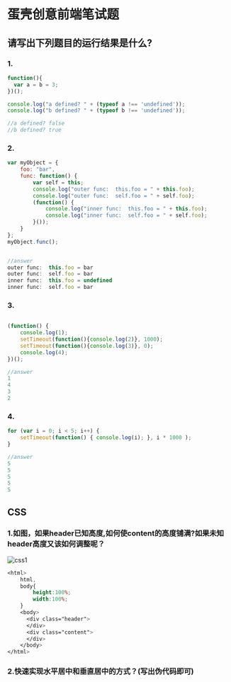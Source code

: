 # 蛋壳创意前端笔试题

## 请写出下列题目的运行结果是什么?

### 1.

```javascript
function(){
  var a = b = 3;
})();

console.log("a defined? " + (typeof a !== 'undefined'));
console.log("b defined? " + (typeof b !== 'undefined'));

//a defined? false
//b defined? true

```

### 2.
```javascript
var myObject = {
    foo: "bar",
    func: function() {
        var self = this;
        console.log("outer func:  this.foo = " + this.foo);
        console.log("outer func:  self.foo = " + self.foo);
        (function() {
            console.log("inner func:  this.foo = " + this.foo);
            console.log("inner func:  self.foo = " + self.foo);
        }());
    }
};
myObject.func();


//answer
outer func:  this.foo = bar
outer func:  self.foo = bar
inner func:  this.foo = undefined
inner func:  self.foo = bar
```

### 3.

```javascript

(function() {
    console.log(1); 
    setTimeout(function(){console.log(2)}, 1000); 
    setTimeout(function(){console.log(3)}, 0); 
    console.log(4);
})();

//answer
1
4
3
2
```

### 4.

```javascript
for (var i = 0; i < 5; i++) {
	setTimeout(function() { console.log(i); }, i * 1000 );
}

//answer
5
5
5
5
5
```

## CSS

### 1.如图，如果header已知高度,如何使content的高度铺满?如果未知header高度又该如何调整呢？
![css1](https://cdn.dankal.cn/css-interview1.png)

```css
<html>
    html,
    body{
        height:100%;
        width:100%;
    }
    <body>
      <div class="header">
      </div>
      <div class="content">
      </div>  
    </body>
</html>
```

### 2.快速实现水平居中和垂直居中的方式？(写出伪代码即可)

